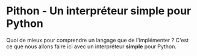 # Pithon - Un interpréteur simple pour Python

Quoi de mieux pour comprendre un langage que de l'implémenter ? C'est ce que
nous allons faire ici avec un interpréteur **simple** pour Python.